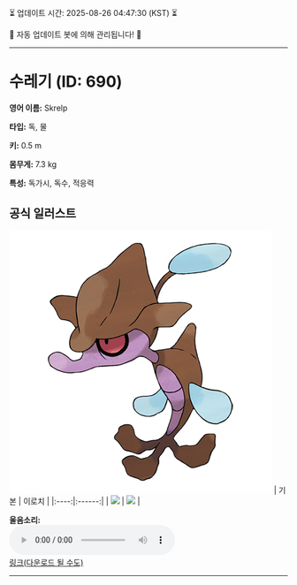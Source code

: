 
⏳ 업데이트 시간: 2025-08-26 04:47:30 (KST) ⏳

🤖 자동 업데이트 봇에 의해 관리됩니다! 🤖

---

# 수레기 (ID: 690)
**영어 이름:** Skrelp

**타입:** 독, 물

**키:** 0.5 m

**몸무게:** 7.3 kg

**특성:** 독가시, 독수, 적응력

## 공식 일러스트
![](https://raw.githubusercontent.com/PokeAPI/sprites/master/sprites/pokemon/other/official-artwork/690.png)
| 기본 | 이로치 |
|:----:|:------:|
| <img src="http://play.pokemonshowdown.com/sprites/ani/skrelp.gif" width="200"> | <img src="http://play.pokemonshowdown.com/sprites/ani-shiny/skrelp.gif" width="200"> |

**울음소리:**<br><audio controls src="https://raw.githubusercontent.com/PokeAPI/cries/main/cries/pokemon/latest/690.ogg"></audio><br> [링크(다운로드 될 수도)](https://raw.githubusercontent.com/PokeAPI/cries/main/cries/pokemon/latest/690.ogg)


---
